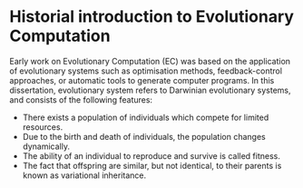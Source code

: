 # Historial introduction to Evolutionary Computation

Early work on Evolutionary Computation (EC) was based on the application of evolutionary
systems such as optimisation methods, feedback-control approaches, or automatic tools to
generate computer programs. In this dissertation, evolutionary system refers to Darwinian
evolutionary systems, and consists of the following features:

* There exists a population of individuals which compete for limited resources.
* Due to the birth and death of individuals, the population changes dynamically.
* The ability of an individual to reproduce and survive is called fitness.
* The fact that offspring are similar, but not identical, to their parents is known
as variational inheritance.

